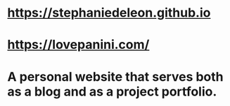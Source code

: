 # https://stephaniedeleon.github.io
# https://lovepanini.com/

# A personal website that serves both as a blog and as a project portfolio.
